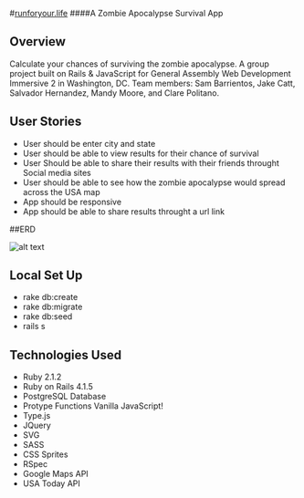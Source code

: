 #[runforyour.life](http://www.runforyour.life) 
####A Zombie Apocalypse Survival App

## Overview

Calculate your chances of surviving the zombie apocalypse. A group project built on Rails & JavaScript for General Assembly Web Development Immersive 2 in Washington, DC. Team members: Sam Barrientos, Jake Catt, Salvador Hernandez, Mandy Moore, and Clare Politano.

## User Stories

* User should be enter city and state 
* User should be able to view results for their chance of survival
* User Should be able to share their results with their friends throught Social media sites
* User should be able to see how the zombie apocalypse would spread across the USA map
* App should be responsive 
* App should be able to share results throught a url link


##ERD

![alt text](http://i.imgur.com/yaSEqcL.png "Survival Model")

## Local Set Up
* rake db:create
* rake db:migrate
* rake db:seed
* rails s

## Technologies Used

* Ruby 2.1.2
* Ruby on Rails 4.1.5
* PostgreSQL Database
* Protype Functions Vanilla JavaScript!
* Type.js
* JQuery
* SVG 
* SASS
* CSS Sprites
* RSpec
* Google Maps API
* USA Today API